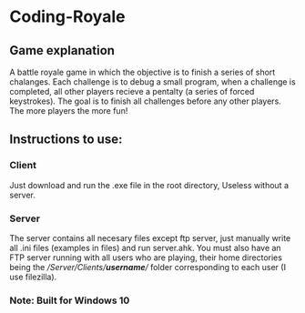 # Coding-Royale
## Game explanation
A battle royale game in which the objective is to finish a series of short chalanges. Each challenge is to debug a small program, when a challenge is completed, all other players recieve a pentalty (a series of forced keystrokes). The goal is to finish all challenges before any other players. The more players the more fun!

## Instructions to use:
### Client
Just download and run the .exe file in the root directory, Useless without a server.
### Server
The server contains all necesary files except ftp server, just manually write all .ini files (examples in files) and run server.ahk. You must also have an FTP server running with all users who are playing, their home directories being the _/Server/Clients/**username**/_ folder corresponding to each user (I use filezilla).

### Note: Built for Windows 10
